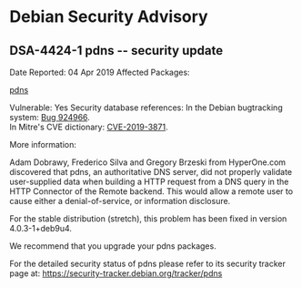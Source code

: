 
Debian Security Advisory
========================


DSA-4424-1 pdns -- security update
----------------------------------



Date Reported:
04 Apr 2019
Affected Packages:

[pdns](https://packages.debian.org/src:pdns)

Vulnerable:
Yes
Security database references:
In the Debian bugtracking system: [Bug 924966](https://bugs.debian.org/cgi-bin/bugreport.cgi?bug=924966).  
In Mitre's CVE dictionary: [CVE-2019-3871](https://security-tracker.debian.org/tracker/CVE-2019-3871).  

More information:

Adam Dobrawy, Frederico Silva and Gregory Brzeski from HyperOne.com
discovered that pdns, an authoritative DNS server, did not properly
validate user-supplied data when building a HTTP request from a DNS
query in the HTTP Connector of the Remote backend. This would allow a
remote user to cause either a denial-of-service, or information
disclosure.


For the stable distribution (stretch), this problem has been fixed in
version 4.0.3-1+deb9u4.


We recommend that you upgrade your pdns packages.


For the detailed security status of pdns please refer to
its security tracker page at:
<https://security-tracker.debian.org/tracker/pdns>





